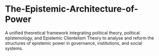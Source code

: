 # The-Epistemic-Architecture-of-Power
A unified theoretical framework integrating political theory, political epistemology, and Epistemic Clientelism Theory to analyse and reform the structures of epistemic power in governance, institutions, and social systems.
